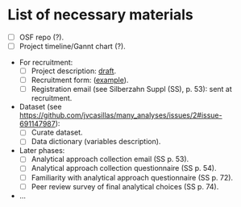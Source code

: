 # List of necessary materials

- [ ] OSF repo (?).
- [ ] Project timeline/Gannt chart (?).
- For recruitment:
  - [ ] Project description: [draft](https://docs.google.com/document/d/1sb650Hjb6mwuG26lSyaMZchSqKrx8q1s1DnTHH1JX_I/edit?usp=sharing).
  - [ ] Recruitment form: ([example](https://docs.google.com/forms/d/e/1FAIpQLSfBQLen2NIR2uSNlqy93YnGHXNVjGB3tjEoIM5GRXQObpbJnA/viewform)).
  - [ ] Registration email (see Silberzahn Suppl (SS), p. 53): sent at recruitment.
- Dataset (see <https://github.com/jvcasillas/many_analyses/issues/2#issue-691147987>):
  - [ ] Curate dataset.
  - [ ] Data dictionary (variables description).
- Later phases:
  - [ ] Analytical approach collection email (SS p. 53).
  - [ ] Analytical approach collection questionnaire (SS p. 54).
  - [ ] Familiarity with analytical approach questionnaire (SS p. 72).
  - [ ] Peer review survey of final analytical choices (SS p. 74).
- ...
